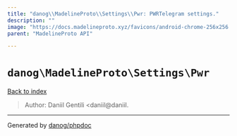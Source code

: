 ```yaml
---
title: "danog\\MadelineProto\\Settings\\Pwr: PWRTelegram settings."
description: ""
image: "https://docs.madelineproto.xyz/favicons/android-chrome-256x256.png"
parent: "MadelineProto API"

---
```

# `danog\MadelineProto\Settings\Pwr`
[Back to index](../../../index.html)

> Author: Daniil Gentili <daniil@daniil.



---
Generated by [danog/phpdoc](https://phpdoc.daniil.it)

